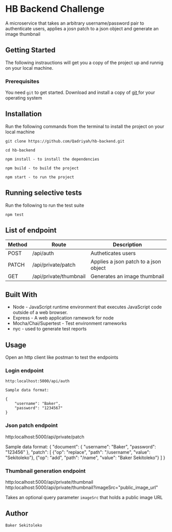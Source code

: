 # HB Backend Challenge

A microservice that takes an arbitrary username/password pair to authenticate users, applies a josn patch to a json object and generate an image thumbnail

## Getting Started

The following instrauctions will get you a copy of the project up and runnig on your local machine.

### Prerequisites

You need `git` to get started.
Download and install a copy of [ git ](https://git-scm.com/downloads) for your operating system

## Installation

Run the following commands from the terminal to install the project on your local machine

```
git clone https://github.com/Qadriyah/hb-backend.git

cd hb-backend

npm install - to install the dependencies

npm build - to build the project

npm start - to run the project
```

## Running selective tests

Run the following to run the test suite

```
npm test
```

## List of endpoint

| Method | Route                  | Description                           |
| ------ | ---------------------- | ------------------------------------- |
| POST   | /api/auth              | Autheticates users                    |
| PATCH  | /api/private/patch     | Applies a json patch to a json object |
| GET    | /api/private/thumbnail | Generates an image thumbnail          |

## Built With

- Node - JavaScript runtime environment that executes JavaScript code outside of a web browser.
- Express - A web application ramework for node
- Mocha/Chai/Supertest - Test environment rameworks
- nyc - used to generate test reports

## Usage

Open an http client like postman to test the endpoints

### Login endpoint

```
http:localhost:5000/api/auth

Sample data format:

{
	"username": "Baker",
	"password": "1234567"
}
```

### Json patch endpoint

http:localhost:5000/api/private/patch

Sample data format:
{
  "document": {
    "username": "Baker",
    "password": "123456"
  },
  "patch": [
    {"op": "replace", "path": "/username", "value": "Sekitoleko"},
    {"op": "add", "path": "/name", "value": "Baker Sekitoleko"}
  ]
}

### Thumbnail generation endpoint

http:localhost:5000/api/private/thumbnail
http:localhost:5000/api/private/thumbnail?imageSrc="public_image_url"

Takes an optional query parameter `imageSrc` that holds a public image URL

## Author

```
Baker Sekitoleko
```
